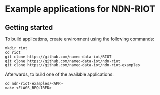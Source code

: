 Example applications for NDN-RIOT
=================================

## Getting started

To build applications, create environment using the following commands:

    mkdir riot
    cd riot
    git clone https://github.com/named-data-iot/RIOT
    git clone https://github.com/named-data-iot/ndn-riot
    git clone https://github.com/named-data-iot/ndn-riot-examples

Afterwards, to build one of the available applications:

    cd ndn-riot-examples/<APP>
    make <FLAGS_REQUIRED>

